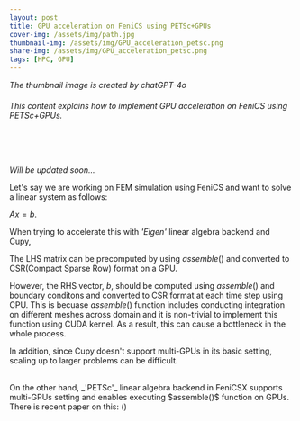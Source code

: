 ```yaml
---
layout: post
title: GPU acceleration on FeniCS using PETSc+GPUs
cover-img: /assets/img/path.jpg
thumbnail-img: /assets/img/GPU_acceleration_petsc.png
share-img: /assets/img/GPU_acceleration_petsc.png
tags: [HPC, GPU]
---
```


_The thumbnail image is created by chatGPT-4o_
###### This content explains how to implement GPU acceleration on FeniCS using PETSc+GPUs.
<br/>

<br/>

_Will be updated soon..._

Let's say we are working on FEM simulation using FeniCS and want to solve a linear system as follows:

$Ax = b$.

When trying to accelerate this with _'Eigen'_ linear algebra backend and Cupy, 

The LHS matrix can be precomputed by using $assemble()$ and converted to CSR(Compact Sparse Row) format on a GPU.

However, the RHS vector, $b$, should be computed using $assemble()$ and boundary conditons and converted to CSR format at each time step using CPU. This is becuase $assemble()$ function includes conducting integration on different meshes across domain and it is non-trivial to implement this function using CUDA kernel. As a result, this can cause a bottleneck in the whole process.

In addition, since Cupy doesn't support multi-GPUs in its basic setting, scaling up to larger problems can be difficult.

<br/>
On the other hand, _'PETSc'_ linear algebra backend in FeniCSX supports multi-GPUs setting and enables executing $assemble()$ function on GPUs.
There is recent paper on this: 
(<https://www.sciencedirect.com/science/article/pii/S0167819123000571>)
